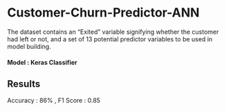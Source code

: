 # Customer-Churn-Predictor-ANN

The dataset contains an “Exited” variable signifying whether the customer had left or not, and a set of 13 potential predictor variables to be used in model building.

#### Model : Keras Classifier

## Results
Accuracy : 86% , F1 Score : 0.85
